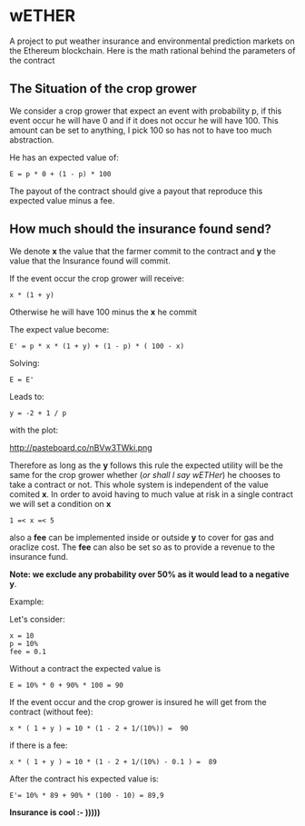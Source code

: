 # wETHER

A project to put weather insurance and environmental prediction markets on the Ethereum blockchain.
Here is the math rational behind the parameters of the contract

## The Situation of the crop grower

We consider a crop grower that expect an event with probability p, if this event occur he will have 0 and if it does not occur he will have 100. This amount can be set to anything, I pick 100 so has not to have too much abstraction.

He has an expected value of:

    E = p * 0 + (1 - p) * 100 

The payout of the contract should give a payout that reproduce this expected value minus a fee.

## How much should the insurance found send?

We denote **x** the value that the farmer commit to the contract and **y** the value that the Insurance found will commit.

If the event occur the crop grower will receive:
 
    x * (1 + y) 

Otherwise he will have 100 minus the **x** he commit

The expect value become:

    E' = p * x * (1 + y) + (1 - p) * ( 100 - x) 

Solving: 

    E = E'

Leads to:


    y = -2 + 1 / p

 
with the plot:

http://pasteboard.co/nBVw3TWki.png

Therefore as long as the **y** follows this rule the expected utility will be the same for the crop grower whether (*or shall I say wETHer*) he chooses to take a contract or not. This whole system  is independent of the value comited **x**. In order to avoid having to much value at risk in a single contract we will set a condition on **x**

    1 =< x =< 5

also a **fee** can be implemented inside or outside **y** to cover for gas and oraclize cost. The **fee** can also be set so as to provide a revenue to the insurance fund.

**Note: we exclude any probability over 50% as it would lead to a negative y**.




Example:


Let's consider:

    x = 10
    p = 10%
    fee = 0.1


Without a contract the expected value is

    E = 10% * 0 + 90% * 100 = 90

If the event occur and the crop grower is insured he will get from the contract (without fee):

    x * ( 1 + y ) = 10 * (1 - 2 + 1/(10%)) =  90

if there is a fee:

    x * ( 1 + y ) = 10 * (1 - 2 + 1/(10%) - 0.1 ) =  89

After the contract his expected value is:

    E'= 10% * 89 + 90% * (100 - 10) = 89,9

**Insurance is cool :- )))))**


